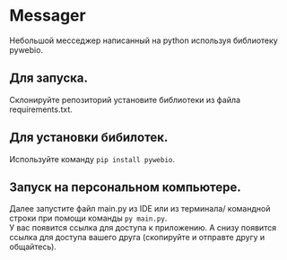 # Messager
Небольшой месседжер написанный на python используя библиотеку pywebio.<br>
## Для запуска.<br>
Склонируйте репозиторий установите библиотеки из файла requirements.txt.<br>
## Для установки бибилотек.<br> 
Используйте команду ```pip install pywebio```.<br>
## Запуск на персональном компьютере.<br>
Далее запустите файл main.py из IDE или из терминала/ командной строки при помощи команды ```py main.py```.<br>
У вас появится ссылка для доступа к приложению. А снизу появится ссылка для доступа вашего друга (скопируйте и отправте другу и общайтесь).
